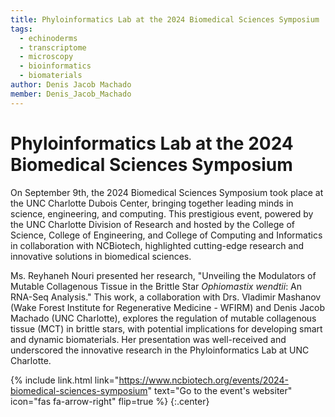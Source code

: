 ```yaml
---
title: Phyloinformatics Lab at the 2024 Biomedical Sciences Symposium
tags:
  - echinoderms
  - transcriptome
  - microscopy
  - bioinformatics
  - biomaterials
author: Denis Jacob Machado
member: Denis_Jacob_Machado
---
```


# Phyloinformatics Lab at the 2024 Biomedical Sciences Symposium

On September 9th, the 2024 Biomedical Sciences Symposium took place at the UNC Charlotte Dubois Center, bringing together leading minds in science, engineering, and computing. This prestigious event, powered by the UNC Charlotte Division of Research and hosted by the College of Science, College of Engineering, and College of Computing and Informatics in collaboration with NCBiotech, highlighted cutting-edge research and innovative solutions in biomedical sciences.

Ms. Reyhaneh Nouri presented her research, "Unveiling the Modulators of Mutable Collagenous Tissue in the Brittle Star _Ophiomastix wendtii_: An RNA-Seq Analysis." This work, a collaboration with Drs. Vladimir Mashanov (Wake Forest Institute for Regenerative Medicine - WFIRM) and Denis Jacob Machado (UNC Charlotte), explores the regulation of mutable collagenous tissue (MCT) in brittle stars, with potential implications for developing smart and dynamic biomaterials. Her presentation was well-received and underscored the innovative research in the Phyloinformatics Lab at UNC Charlotte.

{% include link.html link="https://www.ncbiotech.org/events/2024-biomedical-sciences-symposium" text="Go to the event's websiter" icon="fas fa-arrow-right" flip=true %}
{:.center}